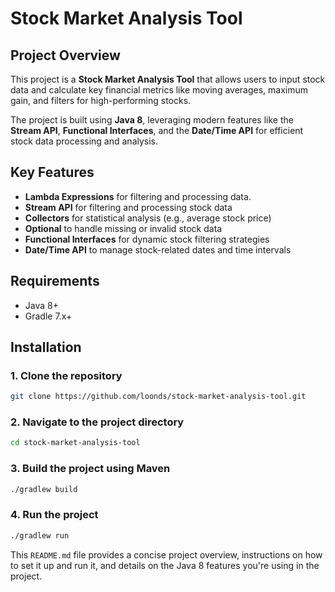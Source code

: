 # Stock Market Analysis Tool

## Project Overview
This project is a **Stock Market Analysis Tool** that allows users to input stock data and calculate key financial metrics like moving averages, maximum gain, and filters for high-performing stocks.

The project is built using **Java 8**, leveraging modern features like the **Stream API**, **Functional Interfaces**, and the **Date/Time API** for efficient stock data processing and analysis.

## Key Features
- **Lambda Expressions** for filtering and processing data.
- **Stream API** for filtering and processing stock data
- **Collectors** for statistical analysis (e.g., average stock price)
- **Optional** to handle missing or invalid stock data
- **Functional Interfaces** for dynamic stock filtering strategies
- **Date/Time API** to manage stock-related dates and time intervals

## Requirements
- Java 8+
- Gradle 7.x+

## Installation

### 1. Clone the repository
```bash
git clone https://github.com/loonds/stock-market-analysis-tool.git
```
### 2. Navigate to the project directory
```bash
cd stock-market-analysis-tool
```
### 3. Build the project using Maven
```bash
./gradlew build
```
### 4. Run the project
```bash
./gradlew run
```

This `README.md` file provides a concise project overview, instructions on how to set it up and run it, and details on the Java 8 features you're using in the project.
